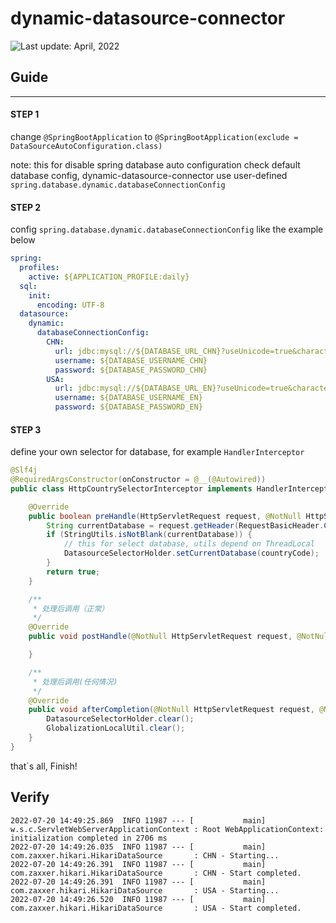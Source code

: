 # dynamic-datasource-connector
<div>
  <img src="https://img.shields.io/badge/%F0%9F%93%85%20Last%20update%20-%20July%2020%202022-green.svg" alt="Last update: April, 2022">
</div>


## Guide

---
#### STEP 1
change `@SpringBootApplication` to `@SpringBootApplication(exclude = DataSourceAutoConfiguration.class)`

note: this for disable spring database auto configuration check default database config, dynamic-datasource-connector use user-defined `spring.database.dynamic.databaseConnectionConfig`
#### STEP 2
config `spring.database.dynamic.databaseConnectionConfig` like the example below
```yml
spring:
  profiles:
    active: ${APPLICATION_PROFILE:daily}
  sql:
    init:
      encoding: UTF-8
  datasource:
    dynamic:
      databaseConnectionConfig:
        CHN:
          url: jdbc:mysql://${DATABASE_URL_CHN}?useUnicode=true&characterEncoding=utf8&autoReconnect=true&serverTimezone=GMT%2B8
          username: ${DATABASE_USERNAME_CHN}
          password: ${DATABASE_PASSWORD_CHN}
        USA:
          url: jdbc:mysql://${DATABASE_URL_EN}?useUnicode=true&characterEncoding=utf8&autoReconnect=true&serverTimezone=GMT-5
          username: ${DATABASE_USERNAME_EN}
          password: ${DATABASE_PASSWORD_EN}
```

#### STEP 3
define your own selector for database, for example `HandlerInterceptor`
```java
@Slf4j
@RequiredArgsConstructor(onConstructor = @__(@Autowired))
public class HttpCountrySelectorInterceptor implements HandlerInterceptor {

    @Override
    public boolean preHandle(HttpServletRequest request, @NotNull HttpServletResponse response, @NotNull Object handler) {
        String currentDatabase = request.getHeader(RequestBasicHeader.CONSTITUTIONAL_CODE);
        if (StringUtils.isNotBlank(currentDatabase)) {
            // this for select database, utils depend on ThreadLocal
            DatasourceSelectorHolder.setCurrentDatabase(countryCode);
        }
        return true;
    }

    /**
     * 处理后调用（正常）
     */
    @Override
    public void postHandle(@NotNull HttpServletRequest request, @NotNull HttpServletResponse response, @NotNull Object handler, ModelAndView modelAndView) {

    }

    /**
     * 处理后调用(任何情况)
     */
    @Override
    public void afterCompletion(@NotNull HttpServletRequest request, @NotNull HttpServletResponse response, @NotNull Object handler, Exception ex) {
        DatasourceSelectorHolder.clear();
        GlobalizationLocalUtil.clear();
    }
}
```

that`s all, Finish!
## Verify

```logcatfilter
2022-07-20 14:49:25.869  INFO 11987 --- [           main] w.s.c.ServletWebServerApplicationContext : Root WebApplicationContext: initialization completed in 2706 ms
2022-07-20 14:49:26.035  INFO 11987 --- [           main] com.zaxxer.hikari.HikariDataSource       : CHN - Starting...
2022-07-20 14:49:26.391  INFO 11987 --- [           main] com.zaxxer.hikari.HikariDataSource       : CHN - Start completed.
2022-07-20 14:49:26.391  INFO 11987 --- [           main] com.zaxxer.hikari.HikariDataSource       : USA - Starting...
2022-07-20 14:49:26.520  INFO 11987 --- [           main] com.zaxxer.hikari.HikariDataSource       : USA - Start completed.
```
